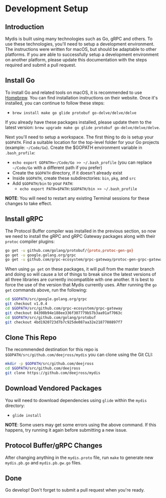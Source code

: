 Development Setup
=================

Introduction
------------
Mydis is built using many technologies such as Go, gRPC and others. To use these technologies, you'll need to setup a development environment. The instructions were written for macOS, but should be adaptable to other platforms. If you are able to successfully setup a development environment on another platform, please update this documentation with the steps required and submit a pull request.

Install Go
----------
To install Go and related tools on macOS, it is recommended to use [Homebrew](https://brew.sh/). You can find installation instructions on their website. Once it's installed, you can continue to follow these steps:
- `brew install make go glide protobuf go-delve/delve/delve`

If you already have these packages installed, please update them to the latest version: `brew upgrade make go glide protobuf go-delve/delve/delve`.

Next you'll need to setup a workspace. The first thing to do is setup your `$GOPATH`. Find a suitable location for the top-level folder for your Go projects (example: `~/Code/Go`). Create the $GOPATH environment variable in `.bash_profile`:
- `echo export GOPATH=~/Code/Go >> ~/.bash_profile` (you can replace `~/Code/Go` with a different path if you prefer)
- Create the `$GOPATH` directory, if it doesn't already exist
- Inside `$GOPATH`, create these subdirectories: `bin`, `pkg`, and `src`
- Add `$GOPATH/bin` to your `PATH`:
  - `echo export PATH=$PATH:$GOPATH/bin >> ~/.bash_profile`

**NOTE**: You will need to restart any existing Terminal sessions for these changes to take effect.

Install gRPC
------------
The Protocol Buffer compiler was installed in the previous section, so now we need to install the gRPC and gRPC Gateway packages along with their `protoc` compiler plugins:
```bash
go get -u github.com/golang/protobuf/{proto,protoc-gen-go}
go get -u google.golang.org/grpc
go get -u github.com/grpc-ecosystem/grpc-gateway/protoc-gen-grpc-gateway
```

When using `go get` on these packages, it will pull from the master branch and doing so will cause a lot of things to break since the latest versions of all three libraries are currently incompatible with one another. It is best to force the use of the version that Mydis currently uses. After running the `go get` commands above, run the following:
```bash
cd $GOPATH/src/google.golang.org/grpc
git checkout v1.0.4
cd $GOPATH/src/github.com/grpc-ecosystem/grpc-gateway
git checkout 84398b94e188ee336f307779b57b3aa91af7063c
cd $GOPATH/src/github.com/golang/protobuf
git checkout 4bd1920723d7b7c925de087aa32e2187708897f7
```

Clone This Repo
---------------
The recommended destination for this repo is `$GOPATH/src/github.com/deejross/mydis` you can clone using the Git CLI:
```bash
mkdir -p $GOPATH/src/github.com/deejross
cd $GOPATH/src/github.com/deejross
git clone https://github.com/deejross/mydis
```

Download Vendored Packages
--------------------------
You will need to download dependencies using `glide` within the `mydis` directory:
- `glide install`

**NOTE**: Some users may get some errors using the above command. If this happens, try running it again before submitting a new issue.

Protocol Buffer/gRPC Changes
----------------------------
After changing anything in the `mydis.proto` file, run `make` to generate new `mydis.pb.go` and `mydis.pb.gw.go` files.

Done
----
Go develop! Don't forget to submit a pull request when you're ready.
